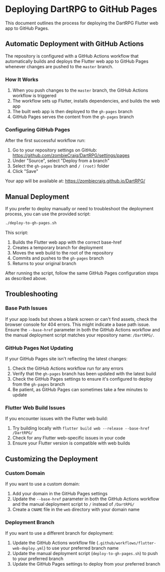 # Deploying DartRPG to GitHub Pages

This document outlines the process for deploying the DartRPG Flutter web app to GitHub Pages.

## Automatic Deployment with GitHub Actions

The repository is configured with a GitHub Actions workflow that automatically builds and deploys the Flutter web app to GitHub Pages whenever changes are pushed to the `master` branch.

### How It Works

1. When you push changes to the `master` branch, the GitHub Actions workflow is triggered
2. The workflow sets up Flutter, installs dependencies, and builds the web app
3. The built web app is then deployed to the `gh-pages` branch
4. GitHub Pages serves the content from the `gh-pages` branch

### Configuring GitHub Pages

After the first successful workflow run:

1. Go to your repository settings on GitHub: https://github.com/zombieCraig/DartRPG/settings/pages
2. Under "Source", select "Deploy from a branch"
3. Select the `gh-pages` branch and `/ (root)` folder
4. Click "Save"

Your app will be available at: https://zombiecraig.github.io/DartRPG/

## Manual Deployment

If you prefer to deploy manually or need to troubleshoot the deployment process, you can use the provided script:

```bash
./deploy-to-gh-pages.sh
```

This script:
1. Builds the Flutter web app with the correct base-href
2. Creates a temporary branch for deployment
3. Moves the web build to the root of the repository
4. Commits and pushes to the `gh-pages` branch
5. Returns to your original branch

After running the script, follow the same GitHub Pages configuration steps as described above.

## Troubleshooting

### Base Path Issues

If your app loads but shows a blank screen or can't find assets, check the browser console for 404 errors. This might indicate a base path issue. Ensure the `--base-href` parameter in both the GitHub Actions workflow and the manual deployment script matches your repository name: `/DartRPG/`.

### GitHub Pages Not Updating

If your GitHub Pages site isn't reflecting the latest changes:

1. Check the GitHub Actions workflow run for any errors
2. Verify that the `gh-pages` branch has been updated with the latest build
3. Check the GitHub Pages settings to ensure it's configured to deploy from the `gh-pages` branch
4. Be patient, as GitHub Pages can sometimes take a few minutes to update

### Flutter Web Build Issues

If you encounter issues with the Flutter web build:

1. Try building locally with `flutter build web --release --base-href /DartRPG/`
2. Check for any Flutter web-specific issues in your code
3. Ensure your Flutter version is compatible with web builds

## Customizing the Deployment

### Custom Domain

If you want to use a custom domain:

1. Add your domain in the GitHub Pages settings
2. Update the `--base-href` parameter in both the GitHub Actions workflow and the manual deployment script to `/` instead of `/DartRPG/`
3. Create a `CNAME` file in the `web` directory with your domain name

### Deployment Branch

If you want to use a different branch for deployment:

1. Update the GitHub Actions workflow file (`.github/workflows/flutter-web-deploy.yml`) to use your preferred branch name
2. Update the manual deployment script (`deploy-to-gh-pages.sh`) to push to your preferred branch
3. Update the GitHub Pages settings to deploy from your preferred branch
